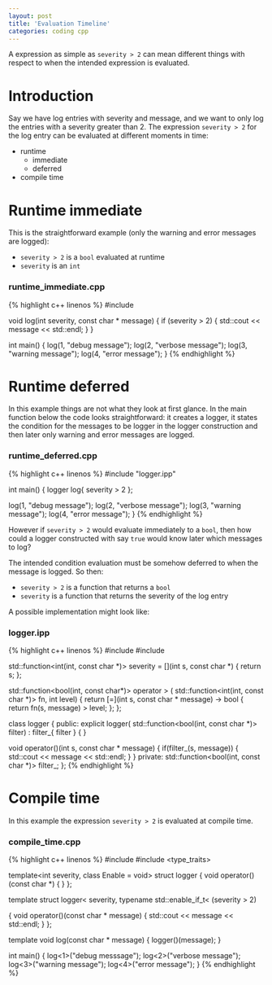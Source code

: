 ```yaml
---
layout: post
title: 'Evaluation Timeline'
categories: coding cpp
---
```


A expression as simple as `severity > 2` can mean different things with respect
to when the intended expression is evaluated.

# Introduction

Say we have log entries with severity and message, and we want to only log
the entries with a severity greater than 2. The expression `severity > 2` for
the log entry can be evaluated at different moments in time:

- runtime
  - immediate
  - deferred
- compile time


# Runtime immediate

This is the straightforward example (only the warning and error messages are
logged):

- `severity > 2` is a `bool` evaluated at runtime
- `severity` is an `int`

### runtime_immediate.cpp
{% highlight c++ linenos %}
#include <iostream>

void log(int severity, const char * message)
{
  if (severity > 2)
  {
    std::cout << message << std::endl;
  }
}

int main()
{
  log(1, "debug message");
  log(2, "verbose message");
  log(3, "warning message");
  log(4, "error message");
}
{% endhighlight %}


# Runtime deferred

In this example things are not what they look at first glance. In the main
function below the code looks straightforward: it creates a logger, it states
the condition for the messages to be logger in the logger construction and then
later only warning and error messages are logged.

### runtime_deferred.cpp
{% highlight c++ linenos %}
#include "logger.ipp"

int main()
{
  logger log{ severity > 2 };

  log(1, "debug message");
  log(2, "verbose message");
  log(3, "warning message");
  log(4, "error message");
}
{% endhighlight %}

However if `severity > 2` would evaluate immediately to a `bool`, then how
could a logger constructed with say `true` would know later which messages to
log?

The intended condition evaluation must be somehow deferred to when the message is
logged. So then:

- `severity > 2` is a function that returns a `bool`
- `severity` is a function that returns the severity of the log entry

A possible implementation might look like:

### logger.ipp
{% highlight c++ linenos %}
#include <functional>
#include <iostream>

std::function<int(int, const char *)> severity =
[](int s, const char *)
{
  return s;
};

std::function<bool(int, const char*)> operator > (
  std::function<int(int, const char *)> fn,
  int level)
{
  return [=](int s, const char * message) -> bool
  {
    return fn(s, message) > level;
  };
};

class logger
{
public:
  explicit logger(
    std::function<bool(int, const char *)> filter) :
    filter_{ filter }
  {
  }

  void operator()(int s, const char * message)
  {
    if(filter_(s, message))
    {
      std::cout << message << std::endl;
    }
  }
private:
  std::function<bool(int, const char *)> filter_;
};
{% endhighlight %}


# Compile time

In this example the expression `severity > 2` is evaluated at compile time.

### compile_time.cpp
{% highlight c++ linenos %}
#include <iostream>
#include <type_traits>

template<int severity, class Enable = void>
struct logger
{
  void operator()(const char *)
  {
  }
};

template<int severity>
struct logger< severity, typename std::enable_if_t<
  (severity > 2)
  >>
{
  void operator()(const char * message)
  {
    std::cout << message << std::endl;
  }
};

template<int severity>
void log(const char * message)
{
  logger<severity>()(message);
}

int main()
{
  log<1>("debug messsage");
  log<2>("verbose message");
  log<3>("warning message");
  log<4>("error message");
}
{% endhighlight %}

